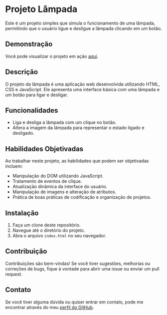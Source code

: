 # Projeto Lâmpada

Este é um projeto simples que simula o funcionamento de uma lâmpada, permitindo que o usuário ligue e desligue a lâmpada clicando em um botão.

## Demonstração

Você pode visualizar o projeto em ação [aqui](https://rafaelgodoyebert.github.io/lampada).

## Descrição

O projeto da lâmpada é uma aplicação web desenvolvida utilizando HTML, CSS e JavaScript. Ele apresenta uma interface básica com uma lâmpada e um botão para ligar e desligar.

## Funcionalidades

- Liga e desliga a lâmpada com um clique no botão.
- Altera a imagem da lâmpada para representar o estado ligado e desligado.

## Habilidades Objetivadas

Ao trabalhar neste projeto, as habilidades que podem ser objetivadas incluem:

- Manipulação do DOM utilizando JavaScript.
- Tratamento de eventos de clique.
- Atualização dinâmica da interface do usuário.
- Manipulação de imagens e alteração de atributos.
- Prática de boas práticas de codificação e organização de projetos.

## Instalação

1. Faça um clone deste repositório.
2. Navegue até o diretório do projeto.
3. Abra o arquivo `index.html` no seu navegador.

## Contribuição

Contribuições são bem-vindas! Se você tiver sugestões, melhorias ou correções de bugs, fique à vontade para abrir uma issue ou enviar um pull request.

## Contato

Se você tiver alguma dúvida ou quiser entrar em contato, pode me encontrar através do meu [perfil do GitHub](https://github.com/RafaelGodoyEbert).
